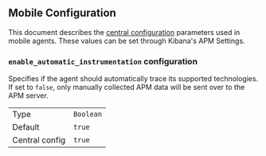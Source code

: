 ## Mobile Configuration

This document describes the [central configuration](../configuration.md) parameters used in mobile agents. These values
can be set through Kibana's APM Settings.

### `enable_automatic_instrumentation` configuration

Specifies if the agent should automatically trace its supported technologies. If set to `false`, only manually collected
APM data will be sent over to the APM server.

|                |           |
|----------------|-----------|
| Type           | `Boolean` |
| Default        | `true`    |
| Central config | `true`    |
